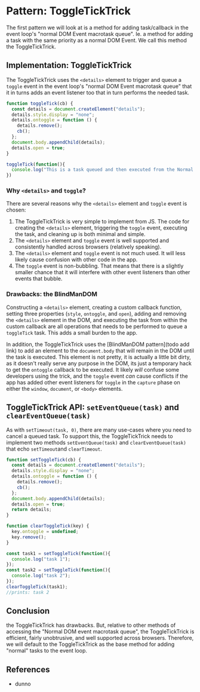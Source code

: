 # Pattern: ToggleTickTrick

The first pattern we will look at is a method for adding task/callback in the event loop's "normal DOM Event macrotask queue". Ie. a method for adding a task with the same priority as a normal DOM Event. We call this method the ToggleTickTrick.

## Implementation: ToggleTickTrick

The ToggleTickTrick uses the `<details>` element to trigger and queue a `toggle` event in the event loop's "normal DOM Event macrotask queue" that it in turns adds an event listener too that in turn performs the needed task.

```javascript 
function toggleTick(cb) {
  const details = document.createElement("details");
  details.style.display = "none";
  details.ontoggle = function () {
    details.remove();
    cb();
  };
  document.body.appendChild(details);
  details.open = true;
}

toggleTick(function(){
  console.log("This is a task queued and then executed from the Normal DOM event macro task queue in the event loop.");
})
``` 

### Why `<details>` and `toggle`?

There are several reasons why the `<details>` element and `toggle` event is chosen:
1. The ToggleTickTrick is very simple to implement from JS. The code for creating the `<details>` element, triggering the `toggle` event, executing the task, and cleaning up is both minimal and simple.
2. The `<details>` element and `toggle` event is well supported and consistently handled across browsers (relatively speaking).
3. The `<details>` element and `toggle` event is not much used. It will less likely cause confusion with other code in the app.
4. The `toggle` event is non-bubbling. That means that there is a slightly smaller chance that it will interfere with other event listeners than other events that bubble.

### Drawbacks: the BlindManDOM

Constructing a `<details>` element, creating a custom callback function, setting three properties (`style`, `ontoggle`, and `open`), adding and removing the `<details>` element in the DOM, and executing the task from within the custom callback are all operations that needs to be performed to queue a `toggleTick` task. This adds a small burden to the app.

In addition, the ToggleTickTrick uses the [BlindManDOM pattern](todo add link) to add an element to the `document.body` that will remain in the DOM until the task is executed. This element is not pretty, it is actually a little bit dirty, as it doesn't really serve any purpose in the DOM, its just a temporary hack to get the `ontoggle` callback to be executed. It likely *will* confuse some developers using the trick, and the `toggle` event *can* cause conflicts if the app has added other event listeners for `toggle` in the `capture` phase on either the `window`, `document`, or `<body>` elements.  

## ToggleTickTrick API: `setEventQueue(task)` and `clearEventQueue(task)`

As with `setTimeout(task, 0)`, there are many use-cases where you need to cancel a queued task. To support this, the ToggleTickTrick needs to implement two methods `setEventQueue(task)` and `clearEventQueue(task)` that echo `setTimeout`and `clearTimeout`.

```javascript
function setToggleTick(cb) {
  const details = document.createElement("details");
  details.style.display = "none";
  details.ontoggle = function () {
    details.remove();
    cb();
  };
  document.body.appendChild(details);
  details.open = true;
  return details;
}

function clearToggleTick(key) {
  key.ontoggle = undefined;
  key.remove();
}

const task1 = setToggleTick(function(){
  console.log("task 1");
});
const task2 = setToggleTick(function(){
  console.log("task 2");
});
clearToggleTick(task1);
//prints: task 2
```

## Conclusion

the ToggleTickTrick has drawbacks. But, relative to other methods of accessing the "Normal DOM event macrotask queue", the ToggleTickTrick is efficient, fairly unobtrusive, and well supported across browsers. Therefore, we will default to the ToggleTickTrick as the base method for adding "normal" tasks to the event loop.

## References

  * dunno